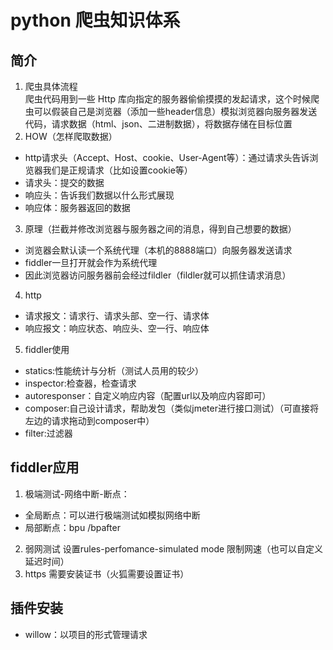 # python 爬虫知识体系
## 简介
1. 爬虫具体流程  
爬虫代码用到一些 Http 库向指定的服务器偷偷摸摸的发起请求，这个时候爬虫可以假装自己是浏览器（添加一些header信息）模拟浏览器向服务器发送代码，请求数据（html、json、二进制数据），将数据存储在目标位置
2. HOW（怎样爬取数据）
- http请求头（Accept、Host、cookie、User-Agent等）：通过请求头告诉浏览器我们是正规请求（比如设置cookie等）
- 请求头：提交的数据
- 响应头：告诉我们数据以什么形式展现
- 响应体：服务器返回的数据
3. 原理（拦截并修改浏览器与服务器之间的消息，得到自己想要的数据）
- 浏览器会默认读一个系统代理（本机的8888端口）向服务器发送请求
- fiddler一旦打开就会作为系统代理
- 因此浏览器访问服务器前会经过fildler（fildler就可以抓住请求消息）
4. http
- 请求报文：请求行、请求头部、空一行、请求体
- 响应报文：响应状态、响应头、空一行、响应体
5. fiddler使用
- statics:性能统计与分析（测试人员用的较少）
- inspector:检查器，检查请求
- autoresponser：自定义响应内容（配置url以及响应内容即可）
- composer:自己设计请求，帮助发包（类似jmeter进行接口测试）（可直接将左边的请求拖动到composer中）
- filter:过滤器
## fiddler应用
1. 极端测试-网络中断-断点：
- 全局断点：可以进行极端测试如模拟网络中断
- 局部断点：bpu /bpafter
2. 弱网测试
设置rules-perfomance-simulated mode 限制网速（也可以自定义延迟时间）
3. https 
需要安装证书（火狐需要设置证书）
## 插件安装
- willow：以项目的形式管理请求